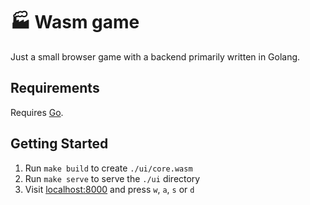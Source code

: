 # ‍🏭 Wasm game

Just a small browser game with a backend primarily written in Golang.

## Requirements

Requires [Go](https://go.dev/dl/).

## Getting Started

1. Run `make build` to create `./ui/core.wasm`
2. Run `make serve` to serve  the `./ui` directory
3. Visit [localhost:8000](http://localhost:8000) and press `w`, `a`, `s` or `d`
